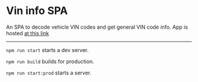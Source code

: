 # Vin info SPA
An SPA to decode vehicle VIN codes and get general VIN code info.
App is hosted [at this link](https://pwm-credentials.herokuapp.com/)

***

``` npm run start ``` starts a dev server.

``` npm run build ``` builds for production.

``` npm run start:prod ``` starts a server.
